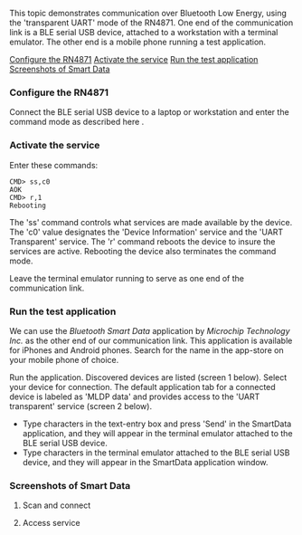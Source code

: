 This topic demonstrates communication over Bluetooth Low Energy, using the 'transparent UART' mode of the RN4871.
One end of the communication link is a BLE serial USB device, attached to a workstation with a terminal emulator.
The other end is a mobile phone running a test application.

[Configure the RN4871](#configure-the-rn4871)
[Activate the service](#activate-the-service)
[Run the test application](#run-the-test-appliaction)
[Screenshots of Smart Data](#screenshots-of-smart-data)

### Configure the RN4871

Connect the BLE serial USB device to a laptop or workstation and enter the command mode as described here . 

### Activate the service

Enter these commands:

    CMD> ss,c0
    AOK
    CMD> r,1
    Rebooting

The 'ss' command controls what services are made available by the device.  The 'c0' value designates the 'Device Information' service and the 'UART Transparent' service. The 'r' command reboots the device to insure the services are active.  Rebooting the device also terminates the command mode.

Leave the terminal emulator running to serve as one end of the communication link.

### Run the test application

We can use the *Bluetooth Smart Data* application by _Microchip Technology Inc._  as the other end of our communication link.  This application is available for iPhones and Android phones.  Search for the name in the app-store on your mobile phone of choice.

Run the application.  Discovered devices are listed (screen 1 below).  Select your device for connection.  The default application tab for a connected device is labeled as 'MLDP data' and provides access to the 'UART transparent' service (screen 2 below).

- Type characters in the text-entry box and press 'Send' in the SmartData application, and they will appear in the terminal emulator attached to the BLE serial USB device.
- Type characters in the terminal emulator attached to the BLE serial USB device, and they will appear in the SmartData application window.

### Screenshots of Smart Data

1. Scan and connect

2. Access service
